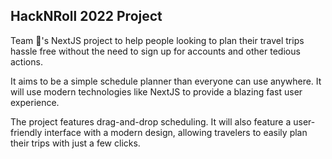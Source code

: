 ## HackNRoll 2022 Project

Team 🍆's NextJS project to help people looking to plan their travel trips hassle free without the need to sign up for accounts and other tedious actions.

It aims to be a simple schedule planner than everyone can use anywhere. It will use modern technologies like NextJS to provide a blazing fast user experience.

The project features drag-and-drop scheduling. It will also feature a user-friendly interface with a modern design, allowing travelers to easily plan their trips with just a few clicks.